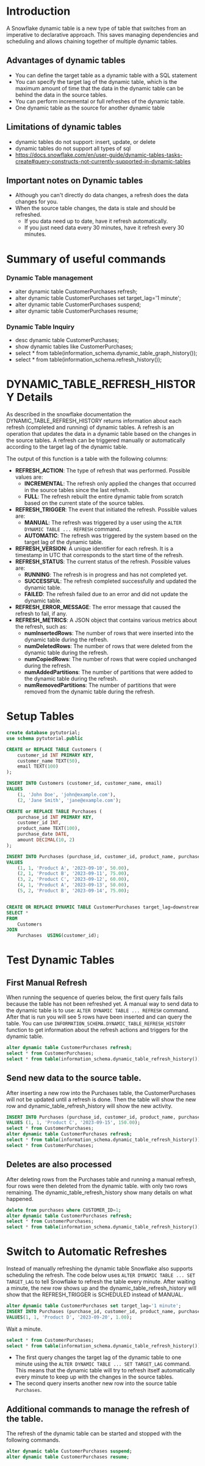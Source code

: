 



# Introduction
A Snowflake dynamic table is a new type of table that switches from an imperative to declarative approach. This saves managing dependencies and scheduling and allows chaining together of multiple dynamic tables.

## Advantages of dynamic tables

- You can define the target table as a dynamic table with a SQL statement 
- You can specify the target lag of the dynamic table, which is the maximum amount of time that the data in the dynamic table can be behind the data in the source tables. 
- You can perform incremental or full refreshes of the dynamic table. 
-  One dynamic table as the source for another dynamic table


## Limitations of dynamic tables

- dynamic tables do not support: insert, update, or delete
- dynamic tables do not support all types of sql 
- https://docs.snowflake.com/en/user-guide/dynamic-tables-tasks-create#query-constructs-not-currently-supported-in-dynamic-tables

## Important notes on Dynamic tables
- Although you can't directly do data changes, a refresh does the data changes for you. 
- When the source table changes, the data is stale and should be refreshed. 
  - If you data need up to date, have it refresh automatically. 
  - If you just need data every 30 minutes, have it refresh every 30 minutes. 

# Summary of useful commands

### Dynamic Table management
- alter dynamic table CustomerPurchases refresh;
- alter dynamic table CustomerPurchases set target_lag='1 minute';
- alter dynamic table CustomerPurchases suspend;
- alter dynamic table CustomerPurchases resume;

### Dynamic Table Inquiry
- desc dynamic table CustomerPurchases;
- show dynamic tables like CustomerPurchases;
- select * from table(information_schema.dynamic_table_graph_history());
- select * from table(information_schema.refresh_history());

# DYNAMIC_TABLE_REFRESH_HISTORY Details

As described in the snowflake documentation the DYNAMIC_TABLE_REFRESH_HISTORY returns information about each refresh (completed and running) of dynamic tables. A refresh is an operation that updates the data in a dynamic table based on the changes in the source tables. A refresh can be triggered manually or automatically according to the target lag of the dynamic table.

The output of this function is a table with the following columns:

- **REFRESH_ACTION**: The type of refresh that was performed. Possible values are:
  - **INCREMENTAL**: The refresh only applied the changes that occurred in the source tables since the last refresh.
  - **FULL**: The refresh rebuilt the entire dynamic table from scratch based on the current state of the source tables.
- **REFRESH_TRIGGER**: The event that initiated the refresh. Possible values are:
  - **MANUAL**: The refresh was triggered by a user using the `ALTER DYNAMIC TABLE ... REFRESH` command.
  - **AUTOMATIC**: The refresh was triggered by the system based on the target lag of the dynamic table.
- **REFRESH_VERSION**: A unique identifier for each refresh. It is a timestamp in UTC that corresponds to the start time of the refresh.
- **REFRESH_STATUS**: The current status of the refresh. Possible values are:
  - **RUNNING**: The refresh is in progress and has not completed yet.
  - **SUCCESSFUL**: The refresh completed successfully and updated the dynamic table.
  - **FAILED**: The refresh failed due to an error and did not update the dynamic table.
- **REFRESH_ERROR_MESSAGE**: The error message that caused the refresh to fail, if any.
- **REFRESH_METRICS**: A JSON object that contains various metrics about the refresh, such as:
  - **numInsertedRows**: The number of rows that were inserted into the dynamic table during the refresh.
  - **numDeletedRows**: The number of rows that were deleted from the dynamic table during the refresh.
  - **numCopiedRows**: The number of rows that were copied unchanged during the refresh.
  - **numAddedPartitions**: The number of partitions that were added to the dynamic table during the refresh.
  - **numRemovedPartitions**: The number of partitions that were removed from the dynamic table during the refresh.


# Setup Tables

```sql
create database pytutorial;
use schema pytutorial.public

CREATE or REPLACE TABLE Customers (
    customer_id INT PRIMARY KEY,
    customer_name TEXT(50),
    email TEXT(100)
);

INSERT INTO Customers (customer_id, customer_name, email)
VALUES
    (1, 'John Doe', 'john@example.com'),
    (2, 'Jane Smith', 'jane@example.com');

CREATE or REPLACE TABLE Purchases (
    purchase_id INT PRIMARY KEY,
    customer_id INT,
    product_name TEXT(100),
    purchase_date DATE,
    amount DECIMAL(10, 2)
);

INSERT INTO Purchases (purchase_id, customer_id, product_name, purchase_date, amount)
VALUES
    (1, 1, 'Product A', '2023-09-10', 50.00),
    (2, 1, 'Product B', '2023-09-11', 75.00),
    (3, 2, 'Product C', '2023-09-12', 60.00),
    (4, 1, 'Product A', '2023-09-13', 50.00),
    (5, 2, 'Product B', '2023-09-14', 75.00);


CREATE OR REPLACE DYNAMIC TABLE CustomerPurchases target_lag=downstream warehouse=compute_wh as
SELECT *
FROM
    Customers
JOIN
    Purchases  USING(customer_id);

```

# Test Dynamic Tables

## First Manual Refresh

When running the sequence of queries below, the first query fails fails because the table has not been refreshed yet.
A manual way to send data to the dynamic table is to use:  `ALTER DYNAMIC TABLE ... REFRESH` command. After that is run you will see 5 rows have been inserted and can query the table. You can use `INFORMATION_SCHEMA.DYNAMIC_TABLE_REFRESH_HISTORY` function to get information about the refresh actions and triggers for the dynamic table.

```sql
alter dynamic table CustomerPurchases refresh;
select * from CustomerPurchases;
select * from table(information_schema.dynamic_table_refresh_history());
```


## Send new data to the source table.

After inserting a new row into the Purchases table, the CustomerPurchases will not be updated until a refresh is done.
Then the table will show the new row and dynamic_table_refresh_history will show the new activity.

```sql
INSERT INTO Purchases (purchase_id, customer_id, product_name, purchase_date, amount)
VALUES (1, 1, 'Product C', '2023-09-15', 150.00);
select * from CustomerPurchases;  
alter dynamic table CustomerPurchases refresh;
select * from table(information_schema.dynamic_table_refresh_history());
select * from CustomerPurchases; 
```

## Deletes are also processed

After deleting rows from the Purchases table and running a manual refresh,  four rows were then deleted from the dynamic table.
with only two rows remaining. The dynamic_table_refresh_history show many details on what happened.

```sql
delete from purchases where CUSTOMER_ID=1;
alter dynamic table CustomerPurchases refresh;
select * from CustomerPurchases; 
select * from table(information_schema.dynamic_table_refresh_history());
```

# Switch to Automatic Refreshes

Instead of manually refreshing the dynamic table Snowflake also supports scheduling the refresh.
The code below uses `ALTER DYNAMIC TABLE ... SET TARGET_LAG`  to tell Snowflake to refresh the table every minute.
After waiting a minute, the new row shows up and the dynamic_table_refresh_history will show that the REFRESH_TRIGGER
is SCHEDULED instead of MANUAL.

```sql
alter dynamic table CustomerPurchases set target_lag='1 minute';
INSERT INTO Purchases (purchase_id, customer_id, product_name, purchase_date, amount)
VALUES(1, 1, 'Product D', '2023-09-20', 1.00);
```

Wait a minute. 

```sql
select * from CustomerPurchases;
select * from table(information_schema.dynamic_table_refresh_history());
```

- The first query changes the target lag of the dynamic table to one minute using the `ALTER DYNAMIC TABLE ... SET TARGET_LAG` command. This means that the dynamic table will try to refresh itself automatically every minute to keep up with the changes in the source tables.
- The second query inserts another new row into the source table `Purchases`.

## Additional commands to manage the refresh of the table.

The refresh of the dynamic table can be started and stopped with the following commands.

```sql
alter dynamic table CustomerPurchases suspend;
alter dynamic table CustomerPurchases resume;
```
